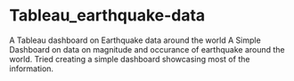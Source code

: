 # Tableau_earthquake-data
A Tableau dashboard on Earthquake data around the world 
 A Simple Dashboard on data on magnitude and occurance of earthquake around the world. 
 Tried creating a simple dashboard showcasing most of the information.
